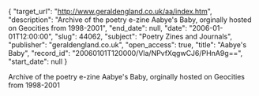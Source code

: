 {
  "target_url": "http://www.geraldengland.co.uk/aa/index.htm", 
  "description": "Archive of the poetry e-zine Aabye's Baby, orginally hosted on Geocities from 1998-2001", 
  "end_date": null, 
  "date": "2006-01-01T12:00:00", 
  "slug": 44062, 
  "subject": "Poetry Zines and Journals", 
  "publisher": "geraldengland.co.uk", 
  "open_access": true, 
  "title": "Aabye's Baby", 
  "record_id": "20060101T120000/Vla/NPvfXqgwCJ6/PHnA9g==", 
  "start_date": null
}

Archive of the poetry e-zine Aabye's Baby, orginally hosted on Geocities from 1998-2001